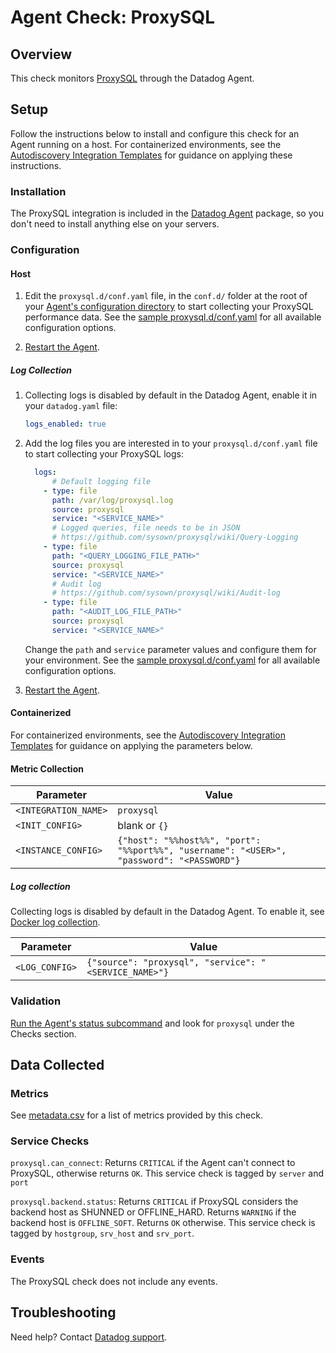# Agent Check: ProxySQL

## Overview

This check monitors [ProxySQL][1] through the Datadog Agent.

## Setup

Follow the instructions below to install and configure this check for an Agent running on a host. For containerized environments, see the [Autodiscovery Integration Templates][2] for guidance on applying these instructions.

### Installation

The ProxySQL integration is included in the [Datadog Agent][3] package, so you don't need to install anything else on your servers.

### Configuration

#### Host

1. Edit the `proxysql.d/conf.yaml` file, in the `conf.d/` folder at the root of your [Agent's configuration directory][4] to start collecting your ProxySQL performance data. See the [sample proxysql.d/conf.yaml][5] for all available configuration options.

2. [Restart the Agent][6].

##### Log Collection

1. Collecting logs is disabled by default in the Datadog Agent, enable it in your `datadog.yaml` file:

   ```yaml
   logs_enabled: true
   ```

2. Add the log files you are interested in to your `proxysql.d/conf.yaml` file to start collecting your ProxySQL logs:

   ```yaml
     logs:
         # Default logging file
       - type: file
         path: /var/log/proxysql.log
         source: proxysql
         service: "<SERVICE_NAME>"
         # Logged queries, file needs to be in JSON
         # https://github.com/sysown/proxysql/wiki/Query-Logging
       - type: file
         path: "<QUERY_LOGGING_FILE_PATH>"
         source: proxysql
         service: "<SERVICE_NAME>"
         # Audit log
         # https://github.com/sysown/proxysql/wiki/Audit-log
       - type: file
         path: "<AUDIT_LOG_FILE_PATH>"
         source: proxysql
         service: "<SERVICE_NAME>"
   ```

    Change the `path` and `service` parameter values and configure them for your environment. See the [sample proxysql.d/conf.yaml][5] for all available configuration options.

3. [Restart the Agent][6].

#### Containerized

For containerized environments, see the [Autodiscovery Integration Templates][2] for guidance on applying the parameters below.

#### Metric Collection

| Parameter            | Value                                                      |
|----------------------|------------------------------------------------------------|
| `<INTEGRATION_NAME>` | `proxysql`                                                   |
| `<INIT_CONFIG>`      | blank or `{}`                                              |
| `<INSTANCE_CONFIG>`  | `{"host": "%%host%%", "port": "%%port%%", "username": "<USER>", "password": "<PASSWORD"}`       |

##### Log collection

Collecting logs is disabled by default in the Datadog Agent. To enable it, see [Docker log collection][9].

| Parameter      | Value                                     |
|----------------|-------------------------------------------|
| `<LOG_CONFIG>` | `{"source": "proxysql", "service": "<SERVICE_NAME>"}` |


### Validation

[Run the Agent's status subcommand][7] and look for `proxysql` under the Checks section.

## Data Collected

### Metrics

See [metadata.csv][8] for a list of metrics provided by this check.

### Service Checks

`proxysql.can_connect`: Returns `CRITICAL` if the Agent can't connect to ProxySQL, otherwise returns `OK`. This service check is tagged by `server` and `port`

`proxysql.backend.status`: Returns `CRITICAL` if ProxySQL considers the backend host as SHUNNED or OFFLINE_HARD. Returns `WARNING` if the backend host is `OFFLINE_SOFT`. Returns `OK` otherwise. This service check is tagged by `hostgroup`, `srv_host` and `srv_port`.

### Events

The ProxySQL check does not include any events.

## Troubleshooting

Need help? Contact [Datadog support][7].

[1]: https://proxysql.com/
[2]: https://docs.datadoghq.com/agent/autodiscovery/integrations
[3]: https://docs.datadoghq.com/agent
[4]: https://docs.datadoghq.com/agent/guide/agent-configuration-files/#agent-configuration-directory
[5]: https://github.com/DataDog/integrations-core/blob/master/proxysql/datadog_checks/proxysql/data/conf.yaml.example
[6]: https://docs.datadoghq.com/agent/guide/agent-commands/#start-stop-and-restart-the-agent
[7]: https://docs.datadoghq.com/agent/guide/agent-commands/#agent-status-and-information
[8]: https://github.com/DataDog/integrations-core/blob/master/proxysql/metadata.csv
[9]: https://docs.datadoghq.com/agent/docker/log
[10]: https://docs.datadoghq.com/help
